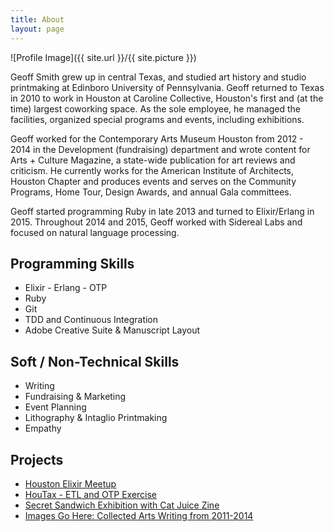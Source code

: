 ```yaml
---
title: About
layout: page
---
```

![Profile Image]({{ site.url }}/{{ site.picture }})

<p>Geoff Smith grew up in central Texas, and studied art history and 
studio printmaking at Edinboro University of Pennsylvania. Geoff 
returned to Texas in 2010 to work in Houston at Caroline Collective,
Houston's first and (at the time) largest coworking space. As the sole 
employee, he managed the facilities, organized special programs and events, 
including exhibitions.</p>

<p>Geoff worked for the Contemporary Arts Museum Houston from 2012 - 2014
in the Development (fundraising) department and wrote content for
Arts + Culture Magazine, a state-wide publication for art reviews and criticism.
He currently works for the American Institute of Architects, Houston Chapter 
and produces events and serves on the Community Programs, Home Tour, Design Awards, 
and annual Gala committees.</p>

<p>Geoff started programming Ruby in late 2013 and turned to Elixir/Erlang in 2015.
Throughout 2014 and 2015, Geoff worked with Sidereal Labs and focused on natural 
language processing.</p>

<h2>Programming Skills</h2>

<ul class="skill-list">
	<li>Elixir - Erlang - OTP </li>
	<li>Ruby</li>
	<li>Git</li>
	<li>TDD and Continuous Integration</li>
	<li>Adobe Creative Suite & Manuscript Layout</li>
</ul>

<h2>Soft / Non-Technical Skills</h2>

<ul class="skill-list">
	<li>Writing</li>
	<li>Fundraising & Marketing</li>
	<li>Event Planning</li>
	<li>Lithography & Intaglio Printmaking</li>
	<li>Empathy</li>
</ul>

<h2>Projects</h2>

<ul>
	<li><a href="https://www.meetup.com/Houston-Elixir-Meetup/">Houston Elixir Meetup</a></li>
	<li><a href="https://github.com/GeoffreyPS/HouTax">HouTax - ETL and OTP Exercise</a></li>
	<li><a href="https://www.fresharts.org/events/secret-sandwich">Secret Sandwich Exhibition with Cat Juice Zine</a></li>
	<li><a href="http://imagesgohere.tumblr.com/">Images Go Here: Collected Arts Writing from 2011-2014</a></li>
</ul>
